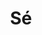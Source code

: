 ---
layout: bairro
title: Sé
regiao: zona-central
pb: "!1m18!1m12!1m3!1d7314.907977584519!2d-46.633141799999954!3d-23.552133049999995!2m3!1f0!2f0!3f0!3m2!1i1024!2i768!4f13.1!3m3!1m2!1s0x94ce59aa220b74bd%3A0x6412aad263604c19!2zU8OpLCBTw6NvIFBhdWxvIC0gU1A!5e0!3m2!1sen!2sbr!4v1427320779472"
location: se,+sao+paulo
photo_id: "16876145381"
---